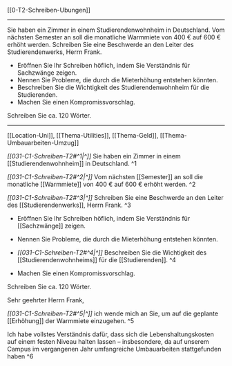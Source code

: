 [[0-T2-Schreiben-Ubungen]]

---

Sie haben ein Zimmer in einem Studierendenwohnheim in Deutschland. Vom nächsten Semester an soll die monatliche Warmmiete von 400 € auf 600 € erhöht werden. Schreiben Sie eine Beschwerde an den Leiter des Studierendenwerks, Herrn Frank.
- Eröffnen Sie Ihr Schreiben höflich, indem Sie Verständnis für Sachzwänge zeigen.
- Nennen Sie Probleme, die durch die Mieterhöhung entstehen könnten.
- Beschreiben Sie die Wichtigkeit des Studierendenwohnheim für die Studierenden.
- Machen Sie einen Kompromissvorschlag.

Schreiben Sie ca. 120 Wörter.

---
[[Location-Uni]], [[Thema-Utilities]], [[Thema-Geld]], [[Thema-Umbauarbeiten-Umzug]]

*[[031-C1-Schreiben-T2#^1|^]]* Sie haben ein Zimmer in einem [[Studierendenwohnheim]] in Deutschland. ^1

*[[031-C1-Schreiben-T2#^2|^]]* Vom nächsten [[Semester]] an soll die monatliche [[Warmmiete]] von 400 € auf 600 € erhöht werden. ^2

*[[031-C1-Schreiben-T2#^3|^]]* Schreiben Sie eine Beschwerde an den Leiter des [[Studierendenwerks]], Herrn Frank. ^3

- Eröffnen Sie Ihr Schreiben höflich, indem Sie Verständnis für [[Sachzwänge]] zeigen.
- Nennen Sie Probleme, die durch die Mieterhöhung entstehen könnten.
- *[[031-C1-Schreiben-T2#^4|^]]* Beschreiben Sie die Wichtigkeit des [[Studierendenwohnheims]] für die [[Studierenden]]. ^4

- Machen Sie einen Kompromissvorschlag.

Schreiben Sie ca. 120 Wörter.



Sehr geehrter Herrn Frank,

*[[031-C1-Schreiben-T2#^5|^]]* ich wende mich an Sie, um auf die geplante [[Erhöhung]] der Warmmiete einzugehen. ^5


Ich habe vollstes Verständnis dafür, dass sich die Lebenshaltungskosten auf einem festen Niveau halten lassen – insbesondere, da auf unserem Campus im vergangenen Jahr umfangreiche Umbauarbeiten stattgefunden haben ^6




